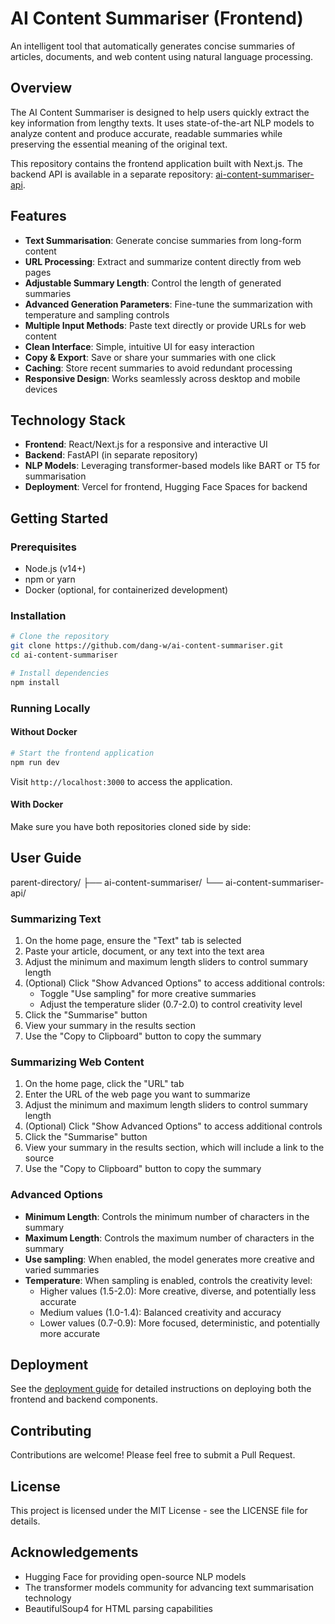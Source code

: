 # AI Content Summariser (Frontend)

An intelligent tool that automatically generates concise summaries of articles, documents, and web content using natural language processing.

## Overview

The AI Content Summariser is designed to help users quickly extract the key information from lengthy texts. It uses state-of-the-art NLP models to analyze content and produce accurate, readable summaries while preserving the essential meaning of the original text.

This repository contains the frontend application built with Next.js. The backend API is available in a separate repository: [ai-content-summariser-api](https://github.com/dang-w/ai-content-summariser-api).

## Features

- **Text Summarisation**: Generate concise summaries from long-form content
- **URL Processing**: Extract and summarize content directly from web pages
- **Adjustable Summary Length**: Control the length of generated summaries
- **Advanced Generation Parameters**: Fine-tune the summarization with temperature and sampling controls
- **Multiple Input Methods**: Paste text directly or provide URLs for web content
- **Clean Interface**: Simple, intuitive UI for easy interaction
- **Copy & Export**: Save or share your summaries with one click
- **Caching**: Store recent summaries to avoid redundant processing
- **Responsive Design**: Works seamlessly across desktop and mobile devices

## Technology Stack

- **Frontend**: React/Next.js for a responsive and interactive UI
- **Backend**: FastAPI (in separate repository)
- **NLP Models**: Leveraging transformer-based models like BART or T5 for summarisation
- **Deployment**: Vercel for frontend, Hugging Face Spaces for backend

## Getting Started

### Prerequisites

- Node.js (v14+)
- npm or yarn
- Docker (optional, for containerized development)

### Installation

```bash
# Clone the repository
git clone https://github.com/dang-w/ai-content-summariser.git
cd ai-content-summariser

# Install dependencies
npm install
```

### Running Locally

#### Without Docker

```bash
# Start the frontend application
npm run dev
```

Visit `http://localhost:3000` to access the application.

#### With Docker

Make sure you have both repositories cloned side by side:

## User Guide

parent-directory/
├── ai-content-summariser/
└── ai-content-summariser-api/

### Summarizing Text

1. On the home page, ensure the "Text" tab is selected
2. Paste your article, document, or any text into the text area
3. Adjust the minimum and maximum length sliders to control summary length
4. (Optional) Click "Show Advanced Options" to access additional controls:
   - Toggle "Use sampling" for more creative summaries
   - Adjust the temperature slider (0.7-2.0) to control creativity level
5. Click the "Summarise" button
6. View your summary in the results section
7. Use the "Copy to Clipboard" button to copy the summary

### Summarizing Web Content

1. On the home page, click the "URL" tab
2. Enter the URL of the web page you want to summarize
3. Adjust the minimum and maximum length sliders to control summary length
4. (Optional) Click "Show Advanced Options" to access additional controls
5. Click the "Summarise" button
6. View your summary in the results section, which will include a link to the source
7. Use the "Copy to Clipboard" button to copy the summary

### Advanced Options

- **Minimum Length**: Controls the minimum number of characters in the summary
- **Maximum Length**: Controls the maximum number of characters in the summary
- **Use sampling**: When enabled, the model generates more creative and varied summaries
- **Temperature**: When sampling is enabled, controls the creativity level:
  - Higher values (1.5-2.0): More creative, diverse, and potentially less accurate
  - Medium values (1.0-1.4): Balanced creativity and accuracy
  - Lower values (0.7-0.9): More focused, deterministic, and potentially more accurate

## Deployment

See the [deployment guide](./deployment_guide.md) for detailed instructions on deploying both the frontend and backend components.

## Contributing

Contributions are welcome! Please feel free to submit a Pull Request.

## License

This project is licensed under the MIT License - see the LICENSE file for details.

## Acknowledgements

- Hugging Face for providing open-source NLP models
- The transformer models community for advancing text summarisation technology
- BeautifulSoup4 for HTML parsing capabilities
